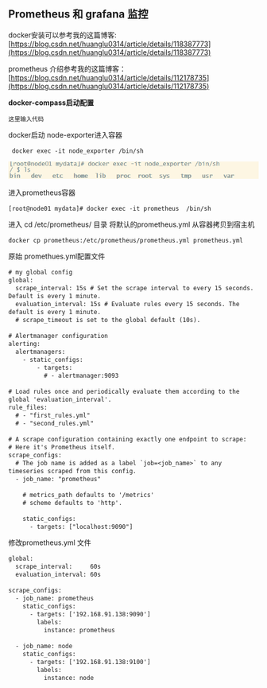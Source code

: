 ## Prometheus 和 grafana 监控
docker安装可以参考我的这篇博客: [https://blog.csdn.net/huanglu0314/article/details/118387773](https://blog.csdn.net/huanglu0314/article/details/118387773)

prometheus 介绍参考我的这篇博客： [https://blog.csdn.net/huanglu0314/article/details/112178735](https://blog.csdn.net/huanglu0314/article/details/112178735)

 **docker-compass启动配置** 


```
这里输入代码
```
docker启动 node-exporter进入容器

```
 docker exec -it node_exporter /bin/sh
```
![输入图片说明](../images/promethus/node-export%E5%AE%B9%E5%99%A8image.png)

进入prometheus容器

```
[root@node01 mydata]# docker exec -it prometheus  /bin/sh
```
进入 cd /etc/prometheus/ 目录
将默认的prometheus.yml 从容器拷贝到宿主机

```
docker cp prometheus:/etc/prometheus/prometheus.yml prometheus.yml
```

原始 promethues.yml配置文件

```
# my global config
global:
  scrape_interval: 15s # Set the scrape interval to every 15 seconds. Default is every 1 minute.
  evaluation_interval: 15s # Evaluate rules every 15 seconds. The default is every 1 minute.
  # scrape_timeout is set to the global default (10s).

# Alertmanager configuration
alerting:
  alertmanagers:
    - static_configs:
        - targets:
          # - alertmanager:9093

# Load rules once and periodically evaluate them according to the global 'evaluation_interval'.
rule_files:
  # - "first_rules.yml"
  # - "second_rules.yml"

# A scrape configuration containing exactly one endpoint to scrape:
# Here it's Prometheus itself.
scrape_configs:
  # The job name is added as a label `job=<job_name>` to any timeseries scraped from this config.
  - job_name: "prometheus"

    # metrics_path defaults to '/metrics'
    # scheme defaults to 'http'.

    static_configs:
      - targets: ["localhost:9090"]
```
修改prometheus.yml 文件

```
global:
  scrape_interval:     60s
  evaluation_interval: 60s
 
scrape_configs:
  - job_name: prometheus
    static_configs:
      - targets: ['192.168.91.138:9090']
        labels:
          instance: prometheus
 
  - job_name: node
    static_configs:
      - targets: ['192.168.91.138:9100']
        labels:
          instance: node
```
